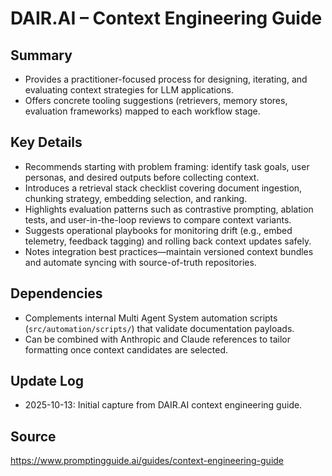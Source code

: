 # DAIR.AI – Context Engineering Guide

## Summary
- Provides a practitioner-focused process for designing, iterating, and evaluating context strategies for LLM applications.
- Offers concrete tooling suggestions (retrievers, memory stores, evaluation frameworks) mapped to each workflow stage.

## Key Details
- Recommends starting with problem framing: identify task goals, user personas, and desired outputs before collecting context.
- Introduces a retrieval stack checklist covering document ingestion, chunking strategy, embedding selection, and ranking.
- Highlights evaluation patterns such as contrastive prompting, ablation tests, and user-in-the-loop reviews to compare context variants.
- Suggests operational playbooks for monitoring drift (e.g., embed telemetry, feedback tagging) and rolling back context updates safely.
- Notes integration best practices—maintain versioned context bundles and automate syncing with source-of-truth repositories.

## Dependencies
- Complements internal Multi Agent System automation scripts (`src/automation/scripts/`) that validate documentation payloads.
- Can be combined with Anthropic and Claude references to tailor formatting once context candidates are selected.

## Update Log
- 2025-10-13: Initial capture from DAIR.AI context engineering guide.

## Source
https://www.promptingguide.ai/guides/context-engineering-guide
